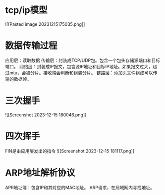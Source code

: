 # tcp/ip模型
![[Pasted image 20231215175035.png]]


# 数据传输过程
应用层：读取数据
传输层：封装成TCP/UDP包。包含一个包头存储源端口和目标端口。
网络层：封装成IP报文，包含源IP地址和目标IP地址。如果报文过大，超过mtu，会被分片。接收端会判断和组装分片。
链路层：添加头文件组成可以传输的数据帧。

# 三次握手
![[Screenshot 2023-12-15 180046.png]]


# 四次挥手
FIN是由应用层发出的指令
![[Screenshot 2023-12-15 181117.png]]

# ARP地址解析协议
APR地址簿：包含IP和其对应的MAC地址。
ARP请求，在局域网内寻找地址。

